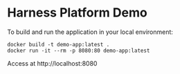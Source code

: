 # Harness Platform Demo

To build and run the application in your local environment:

    docker build -t demo-app:latest .
    docker run -it --rm -p 8080:80 demo-app:latest

Access at http://localhost:8080
